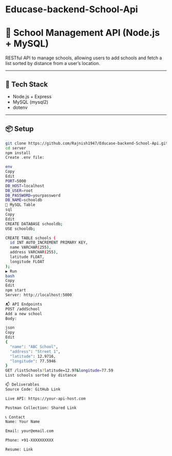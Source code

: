 # Educase-backend-School-Api
# 🏫 School Management API (Node.js + MySQL)

RESTful API to manage schools, allowing users to add schools and fetch a list sorted by distance from a user’s location.

---

## 🚀 Tech Stack
- Node.js + Express
- MySQL (mysql2)
- dotenv

---

## 📦 Setup

```bash
git clone https://github.com/Rajnish1947/Educase-backend-School-Api.git
cd server
npm install
Create .env file:

env
Copy
Edit
PORT=5000
DB_HOST=localhost
DB_USER=root
DB_PASSWORD=yourpassword
DB_NAME=schooldb
🧱 MySQL Table
sql
Copy
Edit
CREATE DATABASE schooldb;
USE schooldb;

CREATE TABLE schools (
  id INT AUTO_INCREMENT PRIMARY KEY,
  name VARCHAR(255),
  address VARCHAR(255),
  latitude FLOAT,
  longitude FLOAT
);
▶️ Run
bash
Copy
Edit
npm start
Server: http://localhost:5000

📬 API Endpoints
POST /addSchool
Add a new school
Body:

json
Copy
Edit
{
  "name": "ABC School",
  "address": "Street 1",
  "latitude": 12.9716,
  "longitude": 77.5946
}
GET /listSchools?latitude=12.97&longitude=77.59
List schools sorted by distance

📫 Deliverables
Source Code: GitHub Link

Live API: https://your-api-host.com

Postman Collection: Shared Link

📞 Contact
Name: Your Name

Email: your@email.com

Phone: +91-XXXXXXXXXX

Resume: Link


